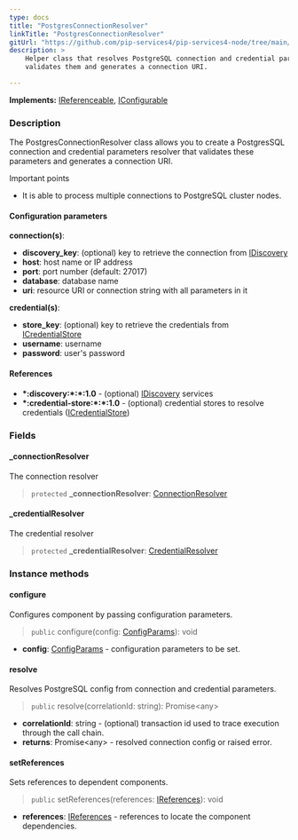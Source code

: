 ```yaml
---
type: docs
title: "PostgresConnectionResolver"
linkTitle: "PostgresConnectionResolver"
gitUrl: "https://github.com/pip-services4/pip-services4-node/tree/main/pip-services4-postgres-node"
description: >
    Helper class that resolves PostgreSQL connection and credential parameters,
    validates them and generates a connection URI.

---
```


**Implements:** [IReferenceable](../../../commons/refer/ireferenceable), [IConfigurable](../../../commons/config/iconfigurable)

### Description

The PostgresConnectionResolver class allows you to create a PostgresSQL connection and credential parameters resolver that validates these parameters and generates a connection URI.

Important points

- It is able to process multiple connections to PostgreSQL cluster nodes.

#### Configuration parameters
**connection(s)**:
- **discovery_key**: (optional) key to retrieve the connection from [IDiscovery](../../../components/connect/idiscovery)
- **host**: host name or IP address
- **port**: port number (default: 27017)
- **database**: database name
- **uri**: resource URI or connection string with all parameters in it

**credential(s)**:
- **store_key**: (optional) key to retrieve the credentials from [ICredentialStore](../../../components/auth/icredential_store)
- **username**: username
- **password**: user's password

#### References
- **\*:discovery:\*:\*:1.0** - (optional) [IDiscovery](../../../components/connect/idiscovery) services
- **\*:credential-store:\*:\*:1.0** - (optional) credential stores to resolve credentials ([ICredentialStore](../../../components/auth/icredential_store))


### Fields

<span class="hide-title-link">

#### _connectionResolver
The connection resolver
> `protected` **_connectionResolver**: [ConnectionResolver](../../../components/connect/connection_resolver) 

#### _credentialResolver
The credential resolver
> `protected` **_credentialResolver**: [CredentialResolver](../../../components/auth/credential_resolver) 

</span>


### Instance methods


#### configure
Configures component by passing configuration parameters.

> `public` configure(config: [ConfigParams](../../../commons/config/config_params)): void

- **config**: [ConfigParams](../../../commons/config/config_params) - configuration parameters to be set.


#### resolve
Resolves PostgreSQL config from connection and credential parameters.

> `public` resolve(correlationId: string): Promise\<any\>

- **correlationId**: string - (optional) transaction id used to trace execution through the call chain.
- **returns**: Promise\<any\> - resolved connection config or raised error.


#### setReferences
Sets references to dependent components.

> `public` setReferences(references: [IReferences](../../../commons/refer/ireferences)): void

- **references**: [IReferences](../../../commons/refer/ireferences) - references to locate the component dependencies.
